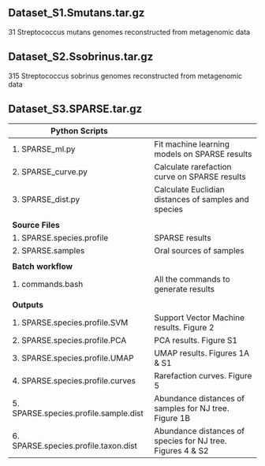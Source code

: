 ## Dataset_S1.Smutans.tar.gz
31 Streptococcus mutans genomes reconstructed from metagenomic data

## Dataset_S2.Ssobrinus.tar.gz
315 Streptococcus sobrinus genomes reconstructed from metagenomic data

## Dataset_S3.SPARSE.tar.gz
|**Python Scripts** |      |
|----------------|------|
|1. SPARSE_ml.py   | Fit machine learning models on SPARSE results |
|2. SPARSE_curve.py| Calculate rarefaction curve on SPARSE results |
|3. SPARSE_dist.py | Calculate Euclidian distances of samples and species|
| | |
|**Source Files**  |      |
|1. SPARSE.species.profile| SPARSE results |
|2. SPARSE.samples| Oral sources of samples |
| | |
|**Batch workflow**| |
|1. commands.bash| All the commands to generate results |
| | |
|**Outputs**| |
|1. SPARSE.species.profile.SVM| Support Vector Machine results. Figure 2 |
|2. SPARSE.species.profile.PCA| PCA results. Figure S1 |
|3. SPARSE.species.profile.UMAP| UMAP results. Figures 1A & S1 |
|4. SPARSE.species.profile.curves| Rarefaction curves. Figure 5 |
|5. SPARSE.species.profile.sample.dist| Abundance distances of samples for NJ tree. Figure 1B |
|6. SPARSE.species.profile.taxon.dist| Abundance distances of species for NJ tree. Figures 4 & S2 |
